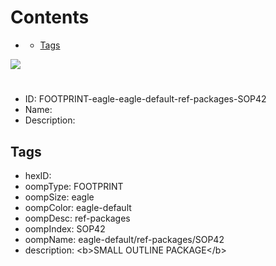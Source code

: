 



Contents
========

* [](#)
	* [Tags](#tags)
  
![][im]
# 

- ID: FOOTPRINT-eagle-eagle-default-ref-packages-SOP42
- Name: 
- Description: 

## Tags

- hexID: 
- oompType: FOOTPRINT
- oompSize: eagle
- oompColor: eagle-default
- oompDesc: ref-packages
- oompIndex: SOP42
- oompName: eagle-default/ref-packages/SOP42
- description: &lt;b&gt;SMALL OUTLINE PACKAGE&lt;/b&gt;



[im]: image.png
